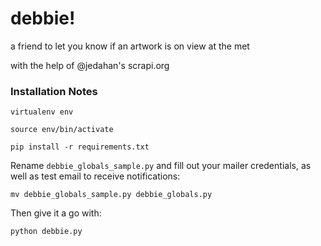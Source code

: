 # debbie!

a friend to let you know if an artwork is on view at the met


with the help of @jedahan's scrapi.org


### Installation Notes

`virtualenv env`

`source env/bin/activate`

`pip install -r requirements.txt`

Rename `debbie_globals_sample.py` and fill out your mailer credentials, as well as test email to receive notifications:

`mv debbie_globals_sample.py debbie_globals.py`

Then give it a go with:

`python debbie.py`
